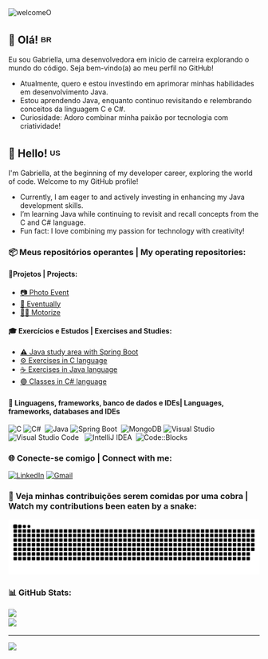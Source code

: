 <img src="https://github.com/user-attachments/assets/ffc45e27-2a46-42be-ada4-76cf6342a438" alt="welcomeO"/>

## 👋 Olá! <sup><sub><b><span style="font-size: 15px; font-family: Arial, sans-serif;">BR</span></b></sub></sup>

Eu sou Gabriella, uma desenvolvedora em início de carreira explorando o mundo do código. Seja bem-vindo(a) ao meu perfil no GitHub!

- Atualmente, quero e estou investindo em aprimorar minhas habilidades em desenvolvimento Java.
- Estou aprendendo Java, enquanto continuo revisitando e relembrando conceitos da linguagem C e C#.
- Curiosidade: Adoro combinar minha paixão por tecnologia com criatividade!

## 👋 Hello! <sup><sub><b><span style="font-size: 15px; font-family: Arial, sans-serif;">US</span></b></sub></sup>

I'm Gabriella, at the beginning of my developer career, exploring the world of code. Welcome to my GitHub profile!

- Currently, I am eager to and actively investing in enhancing my Java development skills.
- I’m learning Java while continuing to revisit and recall concepts from the C and C# language.
- Fun fact: I love combining my passion for technology with creativity!

### 📦 Meus repositórios operantes | My operating repositories:
#### 📌Projetos | Projects:
- [📷 Photo Event](https://github.com/gabriellatcc/PhotoEvent)
- [📆 Eventually](https://github.com/gabriellatcc/Eventually)
- [🧑‍🔧 Motorize](https://github.com/gabriellatcc/Motorize)
#### 🎓 Exercícios e Estudos | Exercises and Studies:
- [⚠️ Java study area with Spring Boot](https://github.com/gabriellatcc/EstudoJavaSpring)
- [⚙️ Exercises in C language](https://github.com/gabriellatcc/Exercises-in-C)
- [☕ Exercises in Java language](https://github.com/gabriellatcc/Exercises-in-Java)
- [🟣 Classes in C# language](https://github.com/gabriellatcc/Classes-in-CSharp)

 #### 📌 Linguagens, frameworks, banco de dados e IDEs| Languages, frameworks, databases and IDEs 
 ![C](https://img.icons8.com/color/48/000000/c-programming.png) ![C#](https://img.icons8.com/color/48/000000/c-sharp-logo.png) ‎ ‎![Java](https://img.icons8.com/color/48/000000/java-coffee-cup-logo.png) ![Spring Boot](https://img.icons8.com/color/48/000000/spring-logo.png) ‎ ![MongoDB](https://img.icons8.com/color/48/000000/mongodb.png) ![Visual Studio](https://img.icons8.com/color/48/000000/visual-studio.png) ![Visual Studio Code](https://img.icons8.com/color/48/000000/visual-studio-code-2019.png) ‎ ‎ ![IntelliJ IDEA](https://img.icons8.com/color/48/000000/intellij-idea.png)‎ ‎ ![Code::Blocks](https://img.icons8.com/color/48/000000/code-blocks.png)

### 🌐 Conecte-se comigo | Connect with me:
[![LinkedIn](https://img.shields.io/badge/LinkedIn-blue?style=for-the-badge&logo=linkedin)](https://www.linkedin.com/in/gabriellatccorrea/)
[![Gmail](https://img.shields.io/badge/Gmail-%23D14836?style=for-the-badge&logo=gmail&logoColor=white)](mailto:gabriellatccorrea@gmail.com)

### 🐍 Veja minhas contribuições serem comidas por uma cobra | Watch my contributions been eaten by a snake:
![Snake animation](https://raw.githubusercontent.com/6b11h/6b11h/output/snake.svg)

### 📊 GitHub Stats:
![](https://github-readme-stats.vercel.app/api?username=gabriellatcc&theme=dark&hide_border=false&include_all_commits=false&count_private=false)<br/>
![](https://nirzak-streak-stats.vercel.app/?user=gabriellatcc&theme=dark&hide_border=false)<br/>

---
[![](https://visitcount.itsvg.in/api?id=gabriellatcc&icon=0&color=0)](https://visitcount.itsvg.in)

